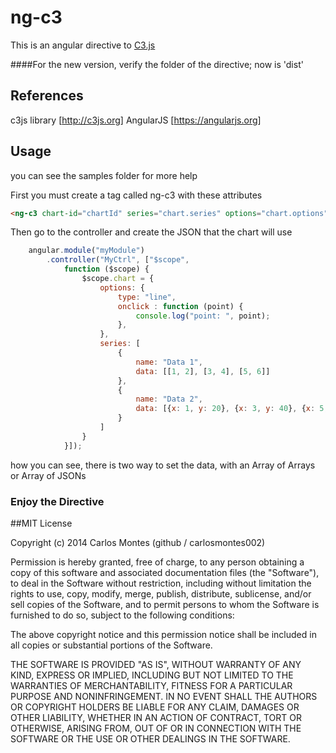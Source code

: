 # ng-c3

This is an angular directive to <a href="http://c3js.org" target="_blank">C3.js</a>

####For the new version, verify the folder of the directive; now is 'dist'

## References
c3js library [http://c3js.org]
AngularJS [https://angularjs.org]

## Usage
you can see the samples folder for more help

First you must create a tag called ng-c3 with these attributes

```html
<ng-c3 chart-id="chartId" series="chart.series" options="chart.options"></ng-c3>

```
Then go to the controller and create the JSON that the chart will use

```javascript
    angular.module("myModule")
        .controller("MyCtrl", ["$scope", 
            function ($scope) {
                $scope.chart = {
                    options: {
                        type: "line",
                        onclick : function (point) {
                            console.log("point: ", point);
                        },
                    },
                    series: [
                        {
                            name: "Data 1",
                            data: [[1, 2], [3, 4], [5, 6]]
                        }, 
                        {
                            name: "Data 2",
                            data: [{x: 1, y: 20}, {x: 3, y: 40}, {x: 5, y: 60}]
                        }
                    ]
                }
            }]);
```

how you can see, there is two way to set the data, with an Array of Arrays or Array of JSONs

### Enjoy the Directive

##MIT License

Copyright (c) 2014 Carlos Montes (github / carlosmontes002)

Permission is hereby granted, free of charge, to any person obtaining a copy
of this software and associated documentation files (the "Software"), to deal
in the Software without restriction, including without limitation the rights
to use, copy, modify, merge, publish, distribute, sublicense, and/or sell
copies of the Software, and to permit persons to whom the Software is
furnished to do so, subject to the following conditions:

The above copyright notice and this permission notice shall be included in
all copies or substantial portions of the Software.

THE SOFTWARE IS PROVIDED "AS IS", WITHOUT WARRANTY OF ANY KIND, EXPRESS OR
IMPLIED, INCLUDING BUT NOT LIMITED TO THE WARRANTIES OF MERCHANTABILITY,
FITNESS FOR A PARTICULAR PURPOSE AND NONINFRINGEMENT. IN NO EVENT SHALL THE
AUTHORS OR COPYRIGHT HOLDERS BE LIABLE FOR ANY CLAIM, DAMAGES OR OTHER
LIABILITY, WHETHER IN AN ACTION OF CONTRACT, TORT OR OTHERWISE, ARISING FROM,
OUT OF OR IN CONNECTION WITH THE SOFTWARE OR THE USE OR OTHER DEALINGS IN
THE SOFTWARE.
